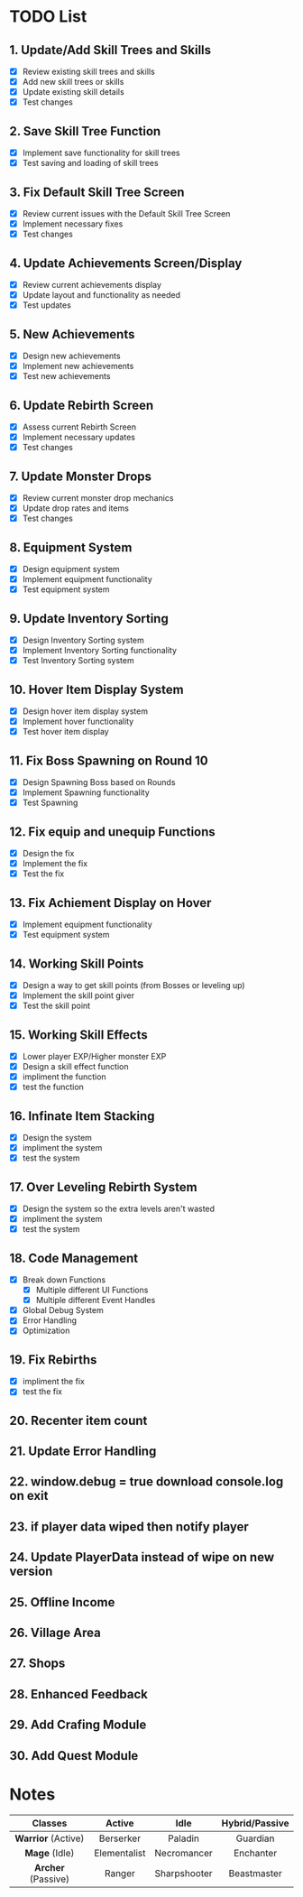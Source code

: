 # TODO List

## 1. Update/Add Skill Trees and Skills

- [x] Review existing skill trees and skills
- [x] Add new skill trees or skills
- [x] Update existing skill details
- [x] Test changes

## 2. Save Skill Tree Function

- [x] Implement save functionality for skill trees
- [x] Test saving and loading of skill trees

## 3. Fix Default Skill Tree Screen

- [x] Review current issues with the Default Skill Tree Screen
- [x] Implement necessary fixes
- [x] Test changes

## 4. Update Achievements Screen/Display

- [x] Review current achievements display
- [x] Update layout and functionality as needed
- [x] Test updates

## 5. New Achievements

- [x] Design new achievements
- [x] Implement new achievements
- [x] Test new achievements

## 6. Update Rebirth Screen

- [x] Assess current Rebirth Screen
- [x] Implement necessary updates
- [x] Test changes

## 7. Update Monster Drops

- [x] Review current monster drop mechanics
- [x] Update drop rates and items
- [x] Test changes

## 8. Equipment System

- [x] Design equipment system
- [x] Implement equipment functionality
- [x] Test equipment system

## 9. Update Inventory Sorting

- [x] Design Inventory Sorting system
- [x] Implement Inventory Sorting functionality
- [x] Test Inventory Sorting system

## 10. Hover Item Display System

- [x] Design hover item display system
- [x] Implement hover functionality
- [x] Test hover item display

## 11. Fix Boss Spawning on Round 10

- [x] Design Spawning Boss based on Rounds
- [x] Implement Spawning functionality
- [x] Test Spawning

## 12. Fix equip and unequip Functions

- [x] Design the fix
- [x] Implement the fix
- [x] Test the fix

## 13. Fix Achiement Display on Hover

- [x] Implement equipment functionality
- [x] Test equipment system

## 14. Working Skill Points

- [x] Design a way to get skill points (from Bosses or leveling up)
- [x] Implement the skill point giver
- [x] Test the skill point

## 15. Working Skill Effects

- [x] Lower player EXP/Higher monster EXP
- [x] Design a skill effect function
- [x] impliment the function
- [x] test the function

## 16. Infinate Item Stacking

- [x] Design the system
- [x] impliment the system
- [x] test the system

## 17. Over Leveling Rebirth System

- [x] Design the system so the extra levels aren't wasted
- [x] impliment the system
- [x] test the system

## 18. Code Management

- [x] Break down Functions
  - [x] Multiple different UI Functions
  - [x] Multiple different Event Handles
- [x] Global Debug System
- [x] Error Handling
- [x] Optimization

## 19. Fix Rebirths

- [x] impliment the fix
- [x] test the fix

## 20. Recenter item count

## 21. Update Error Handling

## 22. window.debug = true download console.log on exit

## 23. if player data wiped then notify player

## 24. Update PlayerData instead of wipe on new version

## 25. Offline Income

## 26. Village Area

## 27. Shops

## 28. Enhanced Feedback

## 29. Add Crafing Module

## 30. Add Quest Module

# Notes

|       Classes        |    Active    |     Idle     | Hybrid/Passive |
| :------------------: | :----------: | :----------: | :------------: |
| **Warrior** (Active) |  Berserker   |   Paladin    |    Guardian    |
|   **Mage** (Idle)    | Elementalist | Necromancer  |   Enchanter    |
| **Archer** (Passive) |    Ranger    | Sharpshooter |  Beastmaster   |
